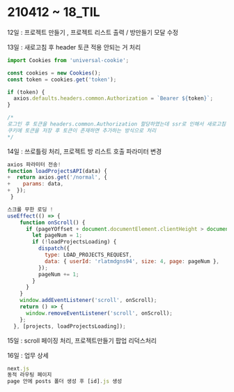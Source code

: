 # 210412 ~ 18_TIL

12일 :  프로젝트 만들기 , 프로젝트 리스트 출력 / 방만들기 모달 수정 

13일 : 새로고침 후 header 토큰 적용 안되는 거 처리

```jsx
import Cookies from 'universal-cookie';

const cookies = new Cookies();
const token = cookies.get('token');

if (token) {
  axios.defaults.headers.common.Authorization = `Bearer ${token}`;
}

/*
로그인 후 토큰을 headers.common.Authorization 할당하였는데 ssr로 인해서 새로고침하면 사라져서 
쿠키에 토큰을 저장 후 토큰이 존재하면 추가하는 방식으로 처리 
*/
```

14일 : 쓰로틀링 처리, 프로젝트 방 리스트 호출 파라미터 변경

```jsx
axios 파라미터 전송!
function loadProjectsAPI(data) {
+  return axios.get('/normal', {
+    params: data,
+  });
 }
```

```jsx
스크롤 무한 로딩 ! 
useEffect(() => {
    function onScroll() {
      if (pageYOffset + document.documentElement.clientHeight > document.documentElement.scrollHeight - 300) {
        let pageNum = 1;
        if (!loadProjectsLoading) {
          dispatch({
            type: LOAD_PROJECTS_REQUEST,
            data: { userId: 'rlatmdgns94', size: 4, page: pageNum },
          });
          pageNum += 1;
        }
      }
    }
    window.addEventListener('scroll', onScroll);
    return () => {
      window.removeEventListener('scroll', onScroll);
    };
  }, [projects, loadProjectsLoading]);
```

15일 : scroll 페이징 처리, 프로젝트만들기 팝업 리덕스처리

16일 : 업무 상세 

```jsx
next.js 
동적 라우팅 페이지 
page 안에 posts 폴더 생성 후 [id].js 생성
```